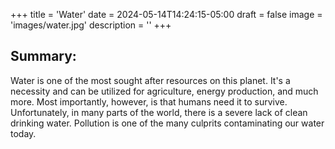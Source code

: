 +++
title = 'Water'
date = 2024-05-14T14:24:15-05:00
draft = false
image = 'images/water.jpg'
description = ''
+++

## Summary:
Water is one of the most sought after resources on this planet. It's a necessity and can be utilized for agriculture, energy production, and much more. Most importantly, however, is that humans need it to survive. Unfortunately, in many parts of the world, there is a severe lack of clean drinking water. Pollution is one of the many culprits contaminating our water today.

